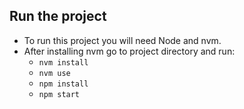 ## Run the project
* To run this project you will need Node and nvm.
* After installing nvm go to project directory and run:
    * `nvm install`
    * `nvm use`
    * `npm install`
    * `npm start`
